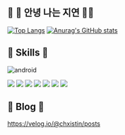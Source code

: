 ## 👋 🍍 안녕 나는 지연 🍍👋

[![Top Langs](https://github-readme-stats.vercel.app/api/top-langs/?username=nJiyeon)](https://github.com/깃허브아이디/github-readme-stats)
[![Anurag's GitHub stats](https://github-readme-stats.vercel.app/api?username=nJiyeon)](https://github.com/anuraghazra/github-readme-stats)

## 🚀 Skills 🚀
![android](https://github.com/user-attachments/assets/9e5da9d6-1f9f-4d0b-adcb-bcf4830f3d00)

![](https://img.shields.io/badge/Kotlin-0095D5?&style=for-the-badge&logo=kotlin&logoColor=white)
![](https://img.shields.io/badge/C-00599C?style=for-the-badge&logo=c&logoColor=white)
![](https://img.shields.io/badge/C%2B%2B-00599C?style=for-the-badge&logo=c%2B%2B&logoColor=white)
![](https://img.shields.io/badge/HTML-239120?style=for-the-badge&logo=html5&logoColor=white)
![](https://img.shields.io/badge/CSS-239120?&style=for-the-badge&logo=css3&logoColor=white)
![](https://img.shields.io/badge/JavaScript-F7DF1E?style=for-the-badge&logo=JavaScript&logoColor=white)
![](https://img.shields.io/badge/Python-3776AB?style=for-the-badge&logo=python&logoColor=white)


## 📝 Blog 📝
https://velog.io/@chxistin/posts

<!--
**nJiyeon/nJiyeon** is a ✨ _special_ ✨ repository because its `README.md` (this file) appears on your GitHub profile.

Here are some ideas to get you started:

- 🔭 I’m currently working on ...
- 🌱 I’m currently learning ...
- 👯 I’m looking to collaborate on ...
- 🤔 I’m looking for help with ...
- 💬 Ask me about ...
- 📫 How to reach me: ...
- 😄 Pronouns: ...
- ⚡ Fun fact: ...
-->
